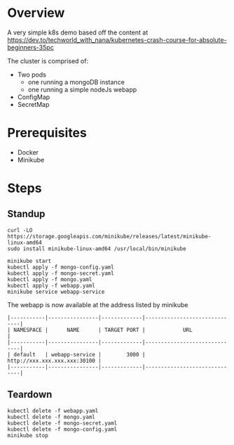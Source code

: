 # Overview
A very simple k8s demo based off the content at https://dev.to/techworld_with_nana/kubernetes-crash-course-for-absolute-beginners-35pc

The cluster is comprised of:
- Two pods  
  - one running a mongoDB instance
  - one running a simple nodeJs webapp
- ConfigMap
- SecretMap


# Prerequisites
- Docker
- Minikube 

# Steps
## Standup
```
curl -LO https://storage.googleapis.com/minikube/releases/latest/minikube-linux-amd64
sudo install minikube-linux-amd64 /usr/local/bin/minikube

minikube start
kubectl apply -f mongo-config.yaml
kubectl apply -f mongo-secret.yaml
kubectl apply -f mongo.yaml
kubectl apply -f webapp.yaml
minikube service webapp-service
```

The webapp is now available at the address listed by minikube
```
|-----------|----------------|-------------|------------------------------|
| NAMESPACE |      NAME      | TARGET PORT |            URL               |
|-----------|----------------|-------------|------------------------------|
| default   | webapp-service |        3000 | http://xxx.xxx.xxx.xxx:30100 |
|-----------|----------------|-------------|------------------------------|
```
## Teardown
```
kubectl delete -f webapp.yaml
kubectl delete -f mongo.yaml
kubectl delete -f mongo-secret.yaml
kubectl delete -f mongo-config.yaml
minikube stop
```